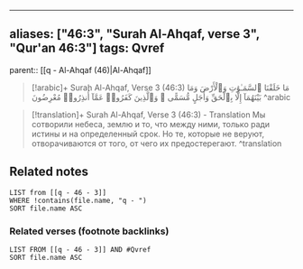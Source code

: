 
---
aliases: ["46:3", "Surah Al-Ahqaf, verse 3", "Qur'an 46:3"]
tags: Qvref
---

parent:: [[q - Al-Ahqaf (46)|Al-Ahqaf]]

> [!arabic]+ Surah Al-Ahqaf, Verse 3 (46:3)
> <span class="quran-arabic">مَا خَلَقْنَا ٱلسَّمَـٰوَٰتِ وَٱلْأَرْضَ وَمَا بَيْنَهُمَآ إِلَّا بِٱلْحَقِّ وَأَجَلٍ مُّسَمًّى ۚ وَٱلَّذِينَ كَفَرُوا۟ عَمَّآ أُنذِرُوا۟ مُعْرِضُونَ</span>
^arabic

> [!translation]+ Surah Al-Ahqaf, Verse 3 (46:3) - Translation
> Мы сотворили небеса, землю и то, что между ними, только ради истины и на определенный срок. Но те, которые не веруют, отворачиваются от того, от чего их предостерегают.
^translation



## Related notes
```dataview
LIST from [[q - 46 - 3]]
WHERE !contains(file.name, "q - ")
SORT file.name ASC
```

### Related verses (footnote backlinks)
```dataview
LIST FROM [[q - 46 - 3]] AND #Qvref
SORT file.name ASC
```


